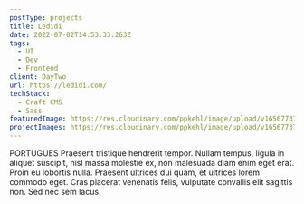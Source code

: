 ```yaml
---
postType: projects
title: Ledidi
date: 2022-07-02T14:53:33.263Z
tags:
  - UI
  - Dev
  - Frontend
client: DayTwo
url: https://ledidi.com/
techStack:
  - Craft CMS
  - Sass
featuredImage: https://res.cloudinary.com/ppkehl/image/upload/v1656773767/icon_wudlfn.png
projectImages: https://res.cloudinary.com/ppkehl/image/upload/v1656773767/icon_wudlfn.png
---
```

PORTUGUES Praesent tristique hendrerit tempor. Nullam tempus, ligula in aliquet suscipit, nisl massa molestie ex, non malesuada diam enim eget erat. Proin eu lobortis nulla. Praesent ultrices dui quam, et ultrices lorem commodo eget. Cras placerat venenatis felis, vulputate convallis elit sagittis non. Sed nec sem lacus.